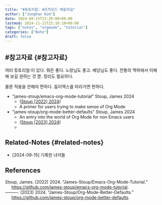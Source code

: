 ```yaml
---
title: "#튜토리얼: #조직모드 배움의길"
author: ["Junghan Kim"]
date: 2024-09-15T22:29:00+09:00
lastmod: 2024-11-21T22:18:18+09:00
tags: ["notes", "orgmode", "tutorial"]
categories: ["Note"]
draft: false
---
```


<!--more-->


## #참고자료 {#참고자료}

여러 튜토리얼:이 있다. 뭐든 좋다. 노랑님도 좋고. 베당님도 좋다. 전통의 맥락에서 이해해 보길 권하는 것 뿐. 정리도 필요하다.

물론 적용을 안해야 편하다. 둠이맥스를 따라가면 편하다.

-   "james-stoup/emacs-org-mode-tutorial" Stoup, James 2024
    -   (<a href="#citeproc_bib_item_1">Stoup [2022] 2024</a>)
    -   A primer for users trying to make sense of Org Mode
-   "james-stoup/org-mode-better-defaults" Stoup, James 2024
    -   An entry into the world of Org Mode for non Emacs users
    -   (<a href="#citeproc_bib_item_2">Stoup [2023] 2024</a>)
    -


## Related-Notes {#related-notes}

-   [2024-09-15] 기록한 녀석들

## References

<style>.csl-entry{text-indent: -1.5em; margin-left: 1.5em;}</style><div class="csl-bib-body">
  <div class="csl-entry"><a id="citeproc_bib_item_1"></a>Stoup, James. (2022) 2024. “James-Stoup/Emacs-Org-Mode-Tutorial.” <a href="https://github.com/james-stoup/emacs-org-mode-tutorial">https://github.com/james-stoup/emacs-org-mode-tutorial</a>.</div>
  <div class="csl-entry"><a id="citeproc_bib_item_2"></a>———. (2023) 2024. “James-Stoup/Org-Mode-Better-Defaults.” <a href="https://github.com/james-stoup/org-mode-better-defaults">https://github.com/james-stoup/org-mode-better-defaults</a>.</div>
</div>
